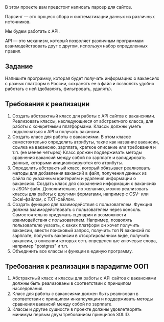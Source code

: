 В этом проекте вам предстоит написать парсер для сайтов. 

Парсинг — это процесс сбора и систематизации данных из различных источников.

Мы будем работать с API.

API — это механизм, который позволяет различным программам взаимодействовать друг с другом, 
используя набор определенных правил. 

## Задание

Напишите программу, которая будет получать информацию о вакансиях с разных платформ в России, 
сохранять ее в файл и позволять удобно работать с ней (добавлять, фильтровать, удалять).

## Требования к реализации

1. Создать абстрактный класс для работы с API сайтов с вакансиями. 
Реализовать классы, наследующиеся от абстрактного класса, для работы с конкретными платформами. 
Классы должны уметь подключаться к API и получать вакансии.
2. Создать класс для работы с вакансиями. В этом классе самостоятельно определить атрибуты, 
такие как название вакансии, ссылка на вакансию, зарплата, краткое описание или требования и 
т.п. (не менее четырех) Класс должен поддерживать методы сравнения вакансий между собой 
по зарплате и валидировать данные, которыми инициализируются его атрибуты.
3. Определить абстрактный класс, который обязывает реализовать методы для добавления вакансий в файл, 
получения данных из файла по указанным критериям и удаления информации о вакансиях. 
Создать класс для сохранения информации о вакансиях в JSON-файл. 
Дополнительно, по желанию, можно реализовать классы для работы с другими форматами, 
например с CSV- или Excel-файлом, с TXT-файлом.
4. Создать функцию для взаимодействия с пользователем. 
Функция должна взаимодействовать с пользователем через консоль. 
Самостоятельно придумать сценарии и возможности взаимодействия с пользователем. 
Например, позволять пользователю указать, с каких платформ он хочет получить вакансии, 
ввести поисковый запрос, получить топ N вакансий по зарплате, 
получить вакансии в отсортированном виде, получить вакансии, 
в описании которых есть определенные ключевые слова, например "postgres" и т.п.
5. Объединить все классы и функции в единую программу.

## Требования к реализации в парадигме ООП

1. Абстрактный класс и классы для работы с API сайтов с вакансиями должны быть 
реализованы в соответствии с принципом наследования.
2. Класс для работы с вакансиями должен быть реализован в соответствии с принципом инкапсуляции и 
поддерживать методы сравнения вакансий между собой по зарплате.
3. Классы и другие сущности в проекте должны удовлетворять минимум первым двум требованиям принципов SOLID.
